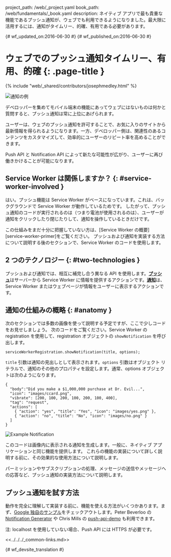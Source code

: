 project_path: /web/_project.yaml
book_path: /web/fundamentals/_book.yaml
description: ネイティブ アプリで最も貴重な機能であるプッシュ通知が、ウェブでも利用できるようになりました。最大限に活用するには、通知がタイムリー、的確、有用である必要があります。

{# wf_updated_on:2016-06-30 #}
{# wf_published_on:2016-06-30 #}

# ウェブでのプッシュ通知タイムリー、有用、的確 {: .page-title }

{% include "web/_shared/contributors/josephmedley.html" %}


<img src="images/cc-good.png" alt="通知の例" class="attempt-right">

デベロッパーを集めてモバイル端末の機能にあってウェブにはないものは何かと質問すると、プッシュ通知は常に上位にあげられます。


ユーザーは、ウェブのプッシュ通知を許可することで、お気に入りのサイトから最新情報を得られるようになります。一方、デベロッパー側は、関連性のあるコンテンツをカスタマイズして、効率的にユーザーのリピート率を高めることができます。

 

Push API と Notification API によって新たな可能性が広がり、ユーザーに再び働きかけることが可能になります。


##  Service Worker は関係しますか？ {: #service-worker-involved }

はい。プッシュ機能は Service Worker がベースになっています。これは、バックグラウンドで Service Worker が動作しているためです。
したがって、プッシュ通知のコードが実行されるのは（つまり電池が使用されるのは）、ユーザーが通知をクリックしたり閉じたりして、通知を操作しているときだけです。

   この仕組みをまだ十分に把握していない方は、[Service Worker の概要][service-worker-primer]をご覧ください。
プッシュおよび通知を実装する方法について説明する後のセクションで、Service Worker のコードを使用します。



##  2 つのテクノロジー {: #two-technologies }

プッシュおよび通知では、相互に補完し合う異なる API を使用します。[**プッシュ**](https://developer.mozilla.org/en-US/docs/Web/API/Push_API)はサーバーから Service Worker に情報を提供するアクションです。[**通知**](https://developer.mozilla.org/en-US/docs/Web/API/Notifications_API)は、Service Worker またはウェブページが情報をユーザーに表示するアクションです。






##  通知の仕組みの概略 {: #anatomy }

次のセクションでは多数の画像を使って説明する予定ですが、ここで少しコードをお見せしましょう。
次のコードをご覧ください。Service Worker の registration を使用して、registration オブジェクトの `showNotification` を呼び出します。



    serviceWorkerRegistration.showNotification(title, options);
    

`title` 引数は通知の見出しとして表示されます。`options` 引数はオブジェクト リテラルで、通知のその他のプロパティを設定します。通常、options オブジェクトは次のようになります。




    {
      "body":"Did you make a $1,000,000 purchase at Dr. Evil...",
      "icon": "images/ccard.png",
      "vibrate": [200, 100, 200, 100, 200, 100, 400],
      "tag": "request",
      "actions": [
        { "action": "yes", "title": "Yes", "icon": "images/yes.png" },
        { "action": "no", "title": "No", "icon": "images/no.png" }
      ]
    }
    
<img src="images/cc-good.png" alt="Example Notification" class="attempt-right">

このコードは画像内に表示される通知を生成します。一般に、ネイティブ アプリケーションと同じ機能を提供します。
これらの機能の実装について詳しく説明する前に、その効果的な使用方法について説明します。

   パーミッションやサブスクリプションの処理、メッセージの送信やメッセージへの応答など、プッシュ通知の実装方法について説明します。



##  プッシュ通知を試す方法

動作を完全に理解して実装する前に、機能を使える方法がいくつかあります。まず、[Google 独自のサンプル](https://github.com/GoogleChrome/samples/tree/gh-pages/push-messaging-and-notifications)をチェックアウトします。Peter Beverloo の [Notification Generator](https://tests.peter.sh/notification-generator/) や Chris Mills の [push-api-demo](https://github.com/chrisdavidmills/push-api-demo) も利用できます。

注: localhost を使用していない場合、Push API には HTTPS が必要です。

<<../../../_common-links.md>>


{# wf_devsite_translation #}
